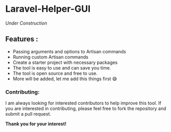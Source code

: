 # Laravel-Helper-GUI
*Under Construction*

## Features :
* Passing arguments and options to Artisan commands
* Running custom Artisan commands
* Create a starter project with necessary packages
* The tool is easy to use and can save you time.
* The tool is open source and free to use.
* More will be added, let me add this things first 😅

### Contributing:
I am always looking for interested contributors to help improve this tool. If you are interested in contributing, please feel free to fork the repository and submit a pull request.

__Thank you for your interest!__



